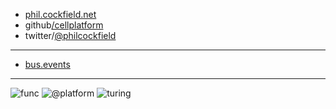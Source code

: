 - [phil.cockfield.net](https://phil.cockfield.net)
- github[/cellplatform](https://github.com/cellplatform)
- twitter/[@philcockfield](https://twitter.com/philcockfield)

---

- [bus.events](https://bus.events)

---

![func](https://user-images.githubusercontent.com/185555/184804978-0a4b15f0-9cf5-447d-b717-bda480370b51.png)
![@platform](https://user-images.githubusercontent.com/185555/88729229-76ac1280-d187-11ea-81c6-14146ec64848.png)
![turing](https://user-images.githubusercontent.com/185555/184806246-4501d5e0-ed2b-44e7-9b97-d59b44ce6a1f.png)

